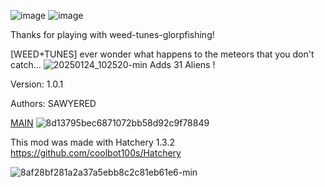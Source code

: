 ![image](https://github.com/user-attachments/assets/e20cb2b7-7b89-4d58-b41a-0f655de60e9b)
![image](https://github.com/user-attachments/assets/71a7fb21-3b18-4d8f-bab8-9c93d6c375c4)


Thanks for playing with weed-tunes-glorpfishing!

[WEED+TUNES]
ever wonder what happens to the meteors that you don't catch...
![20250124_102520-min](https://github.com/user-attachments/assets/104bdf3e-3f76-41a6-908b-d32c766627e4)
Adds 31 Aliens !


Version: 1.0.1

Authors: SAWYERED

[MAIN](https://github.com/SAWYERED/WEBFISHING-WEED-N-TUNES-MODPACK)
![8d13795bec6871072bb58d92c9f78849](https://github.com/user-attachments/assets/04e2d05f-e373-4d38-af7b-e8b035b92e88)


This mod was made with Hatchery 1.3.2
https://github.com/coolbot100s/Hatchery

![8af28bf281a2a37a5ebb8c2c81eb61e6-min](https://github.com/user-attachments/assets/e1d10639-27de-4299-9a91-e1667ca3918d)

